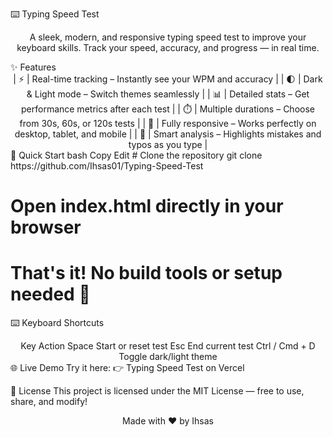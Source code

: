 ⌨️ Typing Speed Test
<div align="center">


A sleek, modern, and responsive typing speed test to improve your keyboard skills.
Track your speed, accuracy, and progress — in real time.



</div>
✨ Features
<div align="center">
| ⚡ | Real-time tracking – Instantly see your WPM and accuracy |
| 🌓 | Dark & Light mode – Switch themes seamlessly |
| 📊 | Detailed stats – Get performance metrics after each test |
| ⏱️ | Multiple durations – Choose from 30s, 60s, or 120s tests |
| 📱 | Fully responsive – Works perfectly on desktop, tablet, and mobile |
| 🎯 | Smart analysis – Highlights mistakes and typos as you type |

</div>
🚀 Quick Start
bash
Copy
Edit
# Clone the repository
git clone https://github.com/Ihsas01/Typing-Speed-Test

# Open index.html directly in your browser
# That's it! No build tools or setup needed 🎉
⌨️ Keyboard Shortcuts
<div align="center">
Key	Action
Space	Start or reset test
Esc	End current test
Ctrl / Cmd + D	Toggle dark/light theme

</div>
🌐 Live Demo
Try it here:
👉 Typing Speed Test on Vercel

📝 License
This project is licensed under the MIT License — free to use, share, and modify!

<div align="center">
Made with ❤️ by Ihsas

</div>
